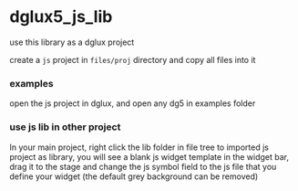 # dglux5_js_lib

use this library as a dglux project

create a `js` project in `files/proj` directory and copy all files into it


### examples

open the js project in dglux, and open any dg5 in examples folder

### use js lib in other project

In your main project, right click the lib folder in file tree to imported js project as library, you will see a blank js widget template in the widget bar, drag it to the stage and change the js symbol field to the js file that you define your widget (the default grey background can be removed)
